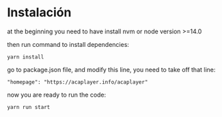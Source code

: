 # Instalación

at the beginning you need to have install nvm or node version >=14.0

then run command to install dependencies:

```
yarn install
```

go to package.json file, and modify this line, you need to take off that line:

```
"homepage": "https://acaplayer.info/acaplayer"
```

now you are ready to run the code:

```
yarn run start
```
